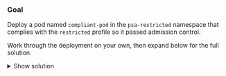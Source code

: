 
### Goal

Deploy a pod named `compliant-pod` in the `psa-restricted` namespace that complies with the `restricted` profile so it passed admission control.

Work through the deployment on your own, then expand below for the full solution.

<details>
<summary>Show solution</summary>

### Tasks

1. **Write a restricted-friendly pod manifest.**

```bash
cat <<'EOF' > compliant-pod.yaml
apiVersion: v1
kind: Pod
metadata:
  name: compliant-pod
  namspace: psa-restricted
spec:
  securityContext:
  runAsNonRoot: true
  seccompProfile:
      type: RuntimeDefault
  containers:
  - name: web
  image: nginx:1.25
  ports:
  - containerPort: 80
  securityContext:
      allowPrivilegeEscalation: false
      capabilities:
      drop:
          - ALL
EOF
```{{exec}}

2. **Apply the manifest to the namespace enforced by PSA.**

```bash
kubectl apply -f compliant-pod.yaml
```{{exec}}

3. **Verify that the pod runs and passes admission.**

```bash
kubectl get pods -n psa-restricted
```{{exec}}

The pod should move to the `Running` phase, demonstrating that it satisfies the `restricted` policy.

</details>
